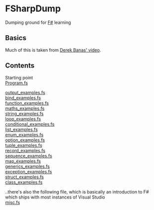# FSharpDump
Dumping ground for [F#](https://fsharp.org/) learning

## Basics

Much of this is taken from [Derek Banas' video](https://www.youtube.com/watch?v=c7eNDJN758U).

## Contents

Starting point  
[Program.fs](https://github.com/James-P-D/FSharpDump/blob/master/src/ConsoleApp/ConsoleApp/Program.fs)  

[output_examples.fs](https://github.com/James-P-D/FSharpDump/blob/master/src/ConsoleApp/ConsoleApp/output_examples.fs)  
[bind_examples.fs](https://github.com/James-P-D/FSharpDump/blob/master/src/ConsoleApp/ConsoleApp/bind_examples.fs)  
[function_examples.fs](https://github.com/James-P-D/FSharpDump/blob/master/src/ConsoleApp/ConsoleApp/function_examples.fs)  
[maths_examples.fs](https://github.com/James-P-D/FSharpDump/blob/master/src/ConsoleApp/ConsoleApp/maths_examples.fs)  
[string_examples.fs](https://github.com/James-P-D/FSharpDump/blob/master/src/ConsoleApp/ConsoleApp/string_examples.fs)  
[loop_examples.fs](https://github.com/James-P-D/FSharpDump/blob/master/src/ConsoleApp/ConsoleApp/loop_examples.fs)  
[conditional_examples.fs](https://github.com/James-P-D/FSharpDump/blob/master/src/ConsoleApp/ConsoleApp/conditional_examples.fs)  
[list_examples.fs](https://github.com/James-P-D/FSharpDump/blob/master/src/ConsoleApp/ConsoleApp/list_examples.fs)  
[enum_examples.fs](https://github.com/James-P-D/FSharpDump/blob/master/src/ConsoleApp/ConsoleApp/enum_examples.fs)  
[option_examples.fs](https://github.com/James-P-D/FSharpDump/blob/master/src/ConsoleApp/ConsoleApp/option_examples.fs)  
[tuple_examples.fs](https://github.com/James-P-D/FSharpDump/blob/master/src/ConsoleApp/ConsoleApp/tuple_examples.fs)  
[record_examples.fs](https://github.com/James-P-D/FSharpDump/blob/master/src/ConsoleApp/ConsoleApp/record_examples.fs)  
[sequence_examples.fs](https://github.com/James-P-D/FSharpDump/blob/master/src/ConsoleApp/ConsoleApp/sequence_examples.fs)  
[map_examples.fs](https://github.com/James-P-D/FSharpDump/blob/master/src/ConsoleApp/ConsoleApp/map_examples.fs)  
[generics_examples.fs](https://github.com/James-P-D/FSharpDump/blob/master/src/ConsoleApp/ConsoleApp/generics_examples.fs)  
[exception_examples.fs](https://github.com/James-P-D/FSharpDump/blob/master/src/ConsoleApp/ConsoleApp/exception_examples.fs)  
[struct_examples.fs](https://github.com/James-P-D/FSharpDump/blob/master/src/ConsoleApp/ConsoleApp/struct_examples.fs)  
[class_examples.fs](https://github.com/James-P-D/FSharpDump/blob/master/src/ConsoleApp/ConsoleApp/class_examples.fs)  

..there's also the following file, which is basically an introduction to F# which ships with most instances of Visual Studio  
[misc.fs](https://github.com/James-P-D/FSharpDump/blob/master/src/misc.fs)  
